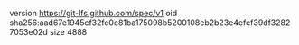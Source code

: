 version https://git-lfs.github.com/spec/v1
oid sha256:aad67e1945cf32fc0c81ba175098b5200108eb2b23e4efef39df32827053e02d
size 4888
